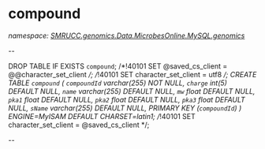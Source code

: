 ﻿# compound
_namespace: [SMRUCC.genomics.Data.MicrobesOnline.MySQL.genomics](./index.md)_

--
 
 DROP TABLE IF EXISTS `compound`;
 /*!40101 SET @saved_cs_client = @@character_set_client */;
 /*!40101 SET character_set_client = utf8 */;
 CREATE TABLE `compound` (
 `compoundId` varchar(255) NOT NULL,
 `charge` int(5) DEFAULT NULL,
 `name` varchar(255) DEFAULT NULL,
 `mw` float DEFAULT NULL,
 `pka1` float DEFAULT NULL,
 `pka2` float DEFAULT NULL,
 `pka3` float DEFAULT NULL,
 `sName` varchar(255) DEFAULT NULL,
 PRIMARY KEY (`compoundId`)
 ) ENGINE=MyISAM DEFAULT CHARSET=latin1;
 /*!40101 SET character_set_client = @saved_cs_client */;
 
 --




